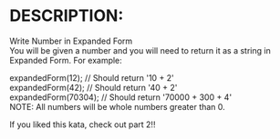 # DESCRIPTION:
Write Number in Expanded Form  
You will be given a number and you will need to return it as a string in Expanded Form. For example:  

expandedForm(12); // Should return '10 + 2'  
expandedForm(42); // Should return '40 + 2'  
expandedForm(70304); // Should return '70000 + 300 + 4'  
NOTE: All numbers will be whole numbers greater than 0.  

If you liked this kata, check out part 2!!  